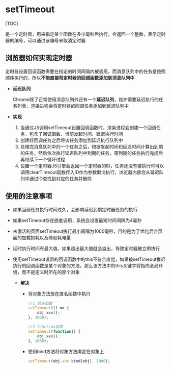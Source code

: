 # setTimeout

[TOC]

是一个定时器，用来指定某个函数在多少毫秒后执行，会返回一个整数，表示定时器的编号，可以通过该编号来取消定时器



## 浏览器如何实现定时器

定时器设置回调函数需要在指定的时间间隔内被调用，而消息队列中的任务是按照顺序执行的，所以**不能直接将定时器的回调函数添加到消息队列中**

- **延迟队列**

  Chrome除了正常使用消息队列外还有一个**延迟队列**，维护需要延迟执行的任务列表，渲染进程会将定时器的回调任务添加到延迟队列中

- **实现**

  1. 当通过JS调用setTimeout设置回调函数时，渲染进程会创建一个回调任务，包含了回调函数、当前发起时间、延迟执行时间
  2. 创建好回调任务之后将该任务添加到延迟执行队列中
  3. 处理完消息队列中的一个任务之后，根据发起时间和延迟时间计算出到期的任务，然后依次执行延迟队列中到期的任务，等到期的任务执行完成后再继续下一个循环过程
  4. 设置一个定时器JS引擎会返回一个定时器的ID，任务还没有被执行时可以调用clearTimeout函数传入ID作为参数取消执行，浏览器内部会从延迟队列中通过ID查找到对应的任务并删除



## 使用的注意事项

- 如果当前任务执行时间过久，会影响延迟到期定时器任务的执行

- 如果setTimeout存在嵌套调用，系统会设置最短时间间隔为4毫秒

- 未激活的页面setTimeout执行最小间隔为1000毫秒，目的是为了优化后台页面的加载损耗以及降低耗电量

- 延时执行时间有最大值，如果超出最大值就会溢出，导致定时器被立即执行

- 使用setTimeout设置的回调函数中的this不符合直觉，如果被setTimeout推迟执行的回调函数是某个对象的方法，那么该方法中的this关键字将指向全局环境，而不是定义时所在的那个对象

  - **解决**

    - 将对象方法放在匿名函数中执行

      ```JavaScript
      //1.箭头函数
      setTimeout(() => {
          obj.xxx();
      }, 1000);
      
      //2.function函数
      setTimeout(function() {
          obj.xxx();
      }, 1000);
      ```

    - 使用bind方法将对象方法绑定在对象上

      ```JavaScript
      setTimeout(obj.xxx.bind(obj), 1000);
      ```

      

